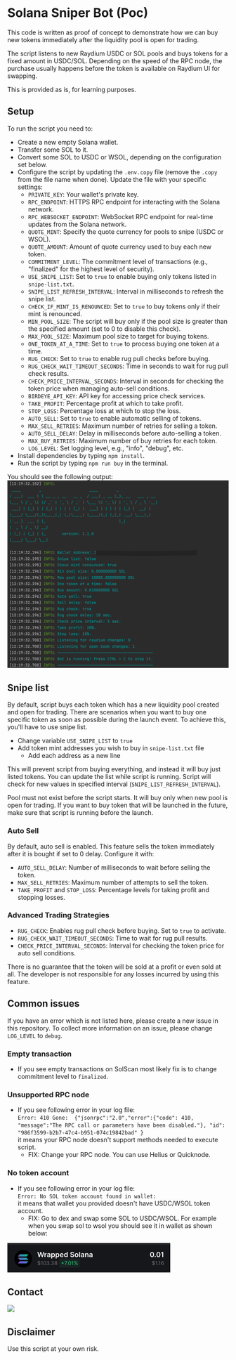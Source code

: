 # Solana Sniper Bot (Poc)

This code is written as proof of concept to demonstrate how we can buy new tokens immediately after the liquidity pool is open for trading.

The script listens to new Raydium USDC or SOL pools and buys tokens for a fixed amount in USDC/SOL. Depending on the speed of the RPC node, the purchase usually happens before the token is available on Raydium UI for swapping.

This is provided as is, for learning purposes.

## Setup
To run the script you need to:
- Create a new empty Solana wallet.
- Transfer some SOL to it.
- Convert some SOL to USDC or WSOL, depending on the configuration set below.
- Configure the script by updating the `.env.copy` file (remove the `.copy` from the file name when done). Update the file with your specific settings:
  - `PRIVATE_KEY`: Your wallet's private key.
  - `RPC_ENDPOINT`: HTTPS RPC endpoint for interacting with the Solana network.
  - `RPC_WEBSOCKET_ENDPOINT`: WebSocket RPC endpoint for real-time updates from the Solana network.
  - `QUOTE_MINT`: Specify the quote currency for pools to snipe (USDC or WSOL).
  - `QUOTE_AMOUNT`: Amount of quote currency used to buy each new token.
  - `COMMITMENT_LEVEL`: The commitment level of transactions (e.g., "finalized" for the highest level of security).
  - `USE_SNIPE_LIST`: Set to `true` to enable buying only tokens listed in `snipe-list.txt`.
  - `SNIPE_LIST_REFRESH_INTERVAL`: Interval in milliseconds to refresh the snipe list.
  - `CHECK_IF_MINT_IS_RENOUNCED`: Set to `true` to buy tokens only if their mint is renounced.
  - `MIN_POOL_SIZE`: The script will buy only if the pool size is greater than the specified amount (set to 0 to disable this check).
  - `MAX_POOL_SIZE`: Maximum pool size to target for buying tokens.
  - `ONE_TOKEN_AT_A_TIME`: Set to `true` to process buying one token at a time.
  - `RUG_CHECK`: Set to `true` to enable rug pull checks before buying.
  - `RUG_CHECK_WAIT_TIMEOUT_SECONDS`: Time in seconds to wait for rug pull check results.
  - `CHECK_PRICE_INTERVAL_SECONDS`: Interval in seconds for checking the token price when managing auto-sell conditions.
  - `BIRDEYE_API_KEY`: API key for accessing price check services.
  - `TAKE_PROFIT`: Percentage profit at which to take profit.
  - `STOP_LOSS`: Percentage loss at which to stop the loss.
  - `AUTO_SELL`: Set to `true` to enable automatic selling of tokens.
  - `MAX_SELL_RETRIES`: Maximum number of retries for selling a token.
  - `AUTO_SELL_DELAY`: Delay in milliseconds before auto-selling a token.
  - `MAX_BUY_RETRIES`: Maximum number of buy retries for each token.
  - `LOG_LEVEL`: Set logging level, e.g., "info", "debug", etc.
- Install dependencies by typing `npm install`.
- Run the script by typing `npm run buy` in the terminal.

You should see the following output:  
![output](readme/output.png)

## Snipe list
By default, script buys each token which has a new liquidity pool created and open for trading.
There are scenarios when you want to buy one specific token as soon as possible during the launch event.
To achieve this, you'll have to use snipe list.
- Change variable `USE_SNIPE_LIST` to `true`
- Add token mint addresses you wish to buy in `snipe-list.txt` file
  - Add each address as a new line

This will prevent script from buying everything, and instead it will buy just listed tokens.
You can update the list while script is running. Script will check for new values in specified interval (`SNIPE_LIST_REFRESH_INTERVAL`).

Pool must not exist before the script starts.
It will buy only when new pool is open for trading. If you want to buy token that will be launched in the future, make sure that script is running before the launch.

### Auto Sell
By default, auto sell is enabled. This feature sells the token immediately after it is bought if set to 0 delay. Configure it with:
- `AUTO_SELL_DELAY`: Number of milliseconds to wait before selling the token.
- `MAX_SELL_RETRIES`: Maximum number of attempts to sell the token.
- `TAKE_PROFIT` and `STOP_LOSS`: Percentage levels for taking profit and stopping losses.

### Advanced Trading Strategies
- `RUG_CHECK`: Enables rug pull check before buying. Set to `true` to activate.
- `RUG_CHECK_WAIT_TIMEOUT_SECONDS`: Time to wait for rug pull results.
- `CHECK_PRICE_INTERVAL_SECONDS`: Interval for checking the token price for auto sell conditions.

There is no guarantee that the token will be sold at a profit or even sold at all. The developer is not responsible for any losses incurred by using this feature.

## Common issues
If you have an error which is not listed here, please create a new issue in this repository.
To collect more information on an issue, please change `LOG_LEVEL` to `debug`.

### Empty transaction
- If you see empty transactions on SolScan most likely fix is to change commitment level to `finalized`.

### Unsupported RPC node
- If you see following error in your log file:  
  `Error: 410 Gone:  {"jsonrpc":"2.0","error":{"code": 410, "message":"The RPC call or parameters have been disabled."}, "id": "986f3599-b2b7-47c4-b951-074c19842bad" }`  
  it means your RPC node doesn't support methods needed to execute script.
  - FIX: Change your RPC node. You can use Helius or Quicknode.

### No token account
- If you see following error in your log file:  
  `Error: No SOL token account found in wallet: `  
  it means that wallet you provided doesn't have USDC/WSOL token account.
  - FIX: Go to dex and swap some SOL to USDC/WSOL. For example when you swap sol to wsol you should see it in wallet as shown below:

![wsol](readme/wsol.png)

## Contact
[![](https://img.shields.io/discord/1201826085655023616?color=5865F2&logo=Discord&style=flat-square)](https://discord.gg/xYUETCA2aP)

## Disclaimer

Use this script at your own risk.
